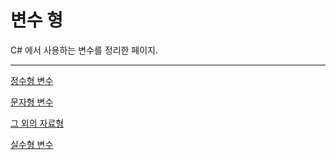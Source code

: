 # 변수 형

C# 에서 사용하는 변수를 정리한 페이지.

---

[정수형 변수](%E1%84%87%E1%85%A7%E1%86%AB%E1%84%89%E1%85%AE%20%E1%84%92%E1%85%A7%E1%86%BC%206cd1c/%E1%84%8C%E1%85%A5%E1%86%BC%E1%84%89%E1%85%AE%E1%84%92%E1%85%A7%E1%86%BC%20%E1%84%87%200e6df.md)

[문자형 변수](%E1%84%87%E1%85%A7%E1%86%AB%E1%84%89%E1%85%AE%20%E1%84%92%E1%85%A7%E1%86%BC%206cd1c/%E1%84%86%E1%85%AE%E1%86%AB%E1%84%8C%E1%85%A1%E1%84%92%E1%85%A7%E1%86%BC%20%E1%84%87%209d2be.md)

[그 외의 자료형](%E1%84%87%E1%85%A7%E1%86%AB%E1%84%89%E1%85%AE%20%E1%84%92%E1%85%A7%E1%86%BC%206cd1c/%E1%84%80%E1%85%B3%20%E1%84%8B%E1%85%AC%E1%84%8B%E1%85%B4%20%E1%84%8C%E1%85%A1%20f98fc.md)

[실수형 변수](%E1%84%87%E1%85%A7%E1%86%AB%E1%84%89%E1%85%AE%20%E1%84%92%E1%85%A7%E1%86%BC%206cd1c/%E1%84%89%E1%85%B5%E1%86%AF%E1%84%89%E1%85%AE%E1%84%92%E1%85%A7%E1%86%BC%20%E1%84%87%208143c.md)